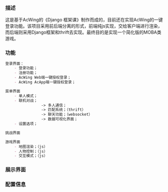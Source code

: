 ### 描述

这是基于AcWing的《Django 框架课》制作而成的，目前还在实现AcWing的一键登录功能。该项目采用前后端分离的形式，前端纯js实现，交给客户端进行渲染，而后端则采用Django框架和thrift去实现。最终目的是实现一个简化版的MOBA类游戏。



### 功能

```markdown
登录界面：
	- 登录功能；
	- 注册功能；
	- AcWing Web端一键授权登录；
	- AcWing AcApp端一键授权登录；

菜单界面
	- 单人模式；
	- 联机对战；
                -> 多人通信；
                -> 匹配系统；（thrift）
                -> 聊天功能；（websocket）
                -> 数据可视化界面； 
	- 设置选项；

挑战界面

游戏界面
	- 地图渲染；（js）
	- 人物控制；（js）
	- 交互模式；（js）
```



### 展示界面

### 配置信息